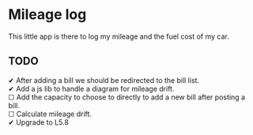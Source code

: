 # Mileage log

This little app is there to log my mileage and the fuel cost of my car. 

## TODO
✔ After adding a bill we should be redirected to the bill list.  
✔ Add a js lib to handle a diagram for mileage drift.  
☐ Add the capacity to choose to directly to add a new bill after posting a bill.  
☐ Calculate mileage drift.  
✔ Upgrade to L5.8
